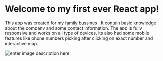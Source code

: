 # Welcome to my first ever React app!
This app was created for my family bussines . It contain basic knowledge about the company and some contact information. The app is fully responsive and works on all type of devices, its also had some mobile features like phone numbers picking after clicking on exact number and interactive map.

![enter image description here](https://raw.githubusercontent.com/Kojot999/Kojot999/main/Mockup.png)
